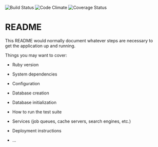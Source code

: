 ![Build Status](https://codeship.com/projects/68fbc850-6ba7-0134-34d9-6efe74dd2a57/status?branch=master)
![Code Climate](https://codeclimate.com/github/alex-barstow/group-project-fall-2016.png)
![Coverage Status](https://coveralls.io/repos/alex-barstow/group-project-fall-2016/badge.png)

# README

This README would normally document whatever steps are necessary to get the
application up and running.

Things you may want to cover:

* Ruby version

* System dependencies

* Configuration

* Database creation

* Database initialization

* How to run the test suite

* Services (job queues, cache servers, search engines, etc.)

* Deployment instructions

* ...
